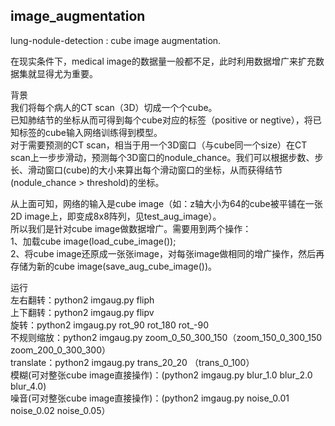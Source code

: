 ## image_augmentation
lung-nodule-detection : cube image augmentation.

在现实条件下，medical image的数据量一般都不足，此时利用数据增广来扩充数据集就显得尤为重要。

背景 <br>
我们将每个病人的CT scan（3D）切成一个个cube。 <br>
已知肺结节的坐标从而可得到每个cube对应的标签（positive or negtive），将已知标签的cube输入网络训练得到模型。 <br>
对于需要预测的CT scan，相当于用一个3D窗口（与cube同一个size）在CT scan上一步步滑动，预测每个3D窗口的nodule_chance。我们可以根据步数、步长、滑动窗口(cube)的大小来算出每个滑动窗口的坐标，从而获得结节(nodule_chance > threshold)的坐标。 

从上面可知，网络的输入是cube image（如：z轴大小为64的cube被平铺在一张2D image上，即变成8x8阵列，见test_aug_image）。 <br>
所以我们是针对cube image做数据增广。需要用到两个操作： <br>
1、加载cube image(load_cube_image()); <br>
2、将cube image还原成一张张image，对每张image做相同的增广操作，然后再存储为新的cube image(save_aug_cube_image())。

运行<br>
左右翻转：python2 imgaug.py fliph <br>
上下翻转：python2 imgaug.py flipv <br>
旋转：python2 imgaug.py rot_90 rot_180 rot_-90 <br>
不规则缩放：python2 imgaug.py zoom_0_50_300_150（zoom_150_0_300_150 zoom_200_0_300_300）<br>
translate：python2 imgaug.py trans_20_20 （trans_0_100）<br>
模糊(可对整张cube image直接操作)：(python2 imgaug.py blur_1.0 blur_2.0 blur_4.0) <br>
噪音(可对整张cube image直接操作)：(python2 imgaug.py noise_0.01 noise_0.02 noise_0.05）<br>
